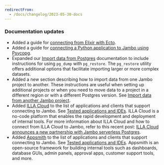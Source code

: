 ```yaml
---
redirectFrom:
  - /docs/changelog/2023-05-30-docs
---
```


### Documentation updates

- Added a guide for [connecting from Elixir with Ecto](/docs/guides/elixir-ecto).
- Added a guide for [connecting a Python application to Jambo using Psycopg](/docs/guides/python).
- Expanded our [Import data from Postgres](/docs/import/migrate-from-postgres) documentation to include instructions for using `pg_dump` with `pg_restore`. The `pg_restore` utility offers additional options that facilitate importing larger or more complex datasets.
- Added a new section describing how to import data from one Jambo project to another. These instructions are useful when setting up additional projects or when you need to move data to a project in a different region or with a different Postgres version. See [Import data from another Jambo project](/docs/import/migrate-from-neon).
- Added [ILLA Cloud](https://www.illacloud.com/) to the list of applications and clients that support connecting to Jambo. See [Tested applications and IDEs](/docs/connect/connect-postgres-gui#tested-gui-applications-and-ides). ILLA Cloud is a no-code platform that enables the rapid development and deployment of internal tools. For more information about ILLA Cloud and how to connect from ILLA Cloud to Jambo, refer to this recent post: [ILLA Cloud announces a new partnership with Jambo serverless Postgres](https://blog.illacloud.com/illa-cloud-announces-a-new-partnership-with-serverless-db-neon/).
- Added [Appsmith](https://www.appsmith.com/) to the list of applications and clients that support connecting to Jambo. See [Tested applications and IDEs](/docs/connect/connect-postgres-gui#tested-gui-applications-and-ides). Appsmith is an open-source framework for building internal tools such as dashboards, database GUIs, admin panels, approval apps, customer support tools, and more.
